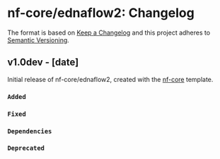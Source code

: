 # nf-core/ednaflow2: Changelog

The format is based on [Keep a Changelog](https://keepachangelog.com/en/1.0.0/)
and this project adheres to [Semantic Versioning](https://semver.org/spec/v2.0.0.html).

## v1.0dev - [date]

Initial release of nf-core/ednaflow2, created with the [nf-core](https://nf-co.re/) template.

### `Added`

### `Fixed`

### `Dependencies`

### `Deprecated`
